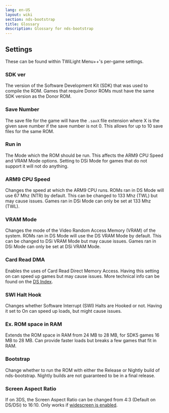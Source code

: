 ```yaml
---
lang: en-US
layout: wiki
section: nds-bootstrap
title: Glossary
description: Glossary for nds-bootstrap
---
```


## Settings
These can be found within TWiLight Menu++'s per-game settings.

### SDK ver
The version of the Software Development Kit (SDK) that was used to compile the ROM. Games that require Donor ROMs must have the same SDK version as the Donor ROM.

### Save Number
The save file for the game will have the `.savX` file extension where X is the given save number if the save number is not 0. This allows for up to 10 save files for the same ROM.

### Run in
The Mode which the ROM should be run. This affects the ARM9 CPU Speed and VRAM Mode options. Setting to DSi Mode for games that do not support it will not do anything.

### ARM9 CPU Speed
Changes the speed at which the ARM9 CPU runs. ROMs ran in DS Mode will use 67 Mhz (NTR) by default. This can be changed to 133 Mhz (TWL) but may cause issues. Games ran in DSi Mode can only be set at 133 Mhz (TWL).

### VRAM Mode
Changes the mode of the Video Random Access Memory (VRAM) of the system. ROMs ran in DS Mode will use the DS VRAM Mode by default. This can be changed to DSi VRAM Mode but may cause issues. Games ran in DSi Mode can only be set at DSi VRAM Mode.

### Card Read DMA
Enables the uses of Card Read Direct Memory Access. Having this setting on can speed up games but may cause issues. More technical info can be found on the [DS Index](https://wiki.ds-homebrew.com/ds-index/retail-roms#card-read-dma).

### SWI Halt Hook
Changes whether Software Interrupt (SWI) Halts are Hooked or not. Having it set to On can speed up loads, but might cause issues. 

### Ex. ROM space in RAM
Extends the ROM space in RAM from 24 MB to 28 MB, for SDK5 games 16 MB to 28 MB. Can provide faster loads but breaks a few games that fit in RAM.

### Bootstrap
Change whether to run the ROM with either the Release or Nightly build of nds-bootstrap. Nightly builds are not guaranteed to be in a final release.

### Screen Aspect Ratio
If on 3DS, the Screen Aspect Ratio can be changed from 4:3 (Default on DS/DSi) to 16:10. Only works if [widescreen is enabled](https://wiki.ds-homebrew.com/twilightmenu/playing-in-widescreen).
